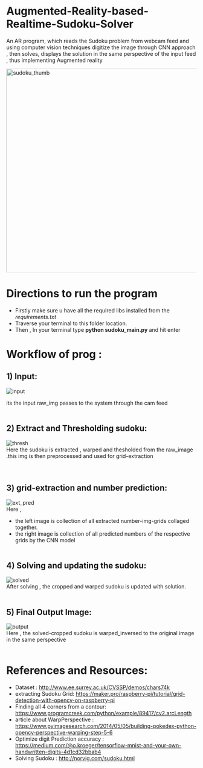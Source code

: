 # Augmented-Reality-based-Realtime-Sudoku-Solver
An AR program, which reads the Sudoku problem from webcam feed and using computer vision techniques digitize the image through CNN approach , then solves, displays the solution in the same perspective of the input feed , thus implementing Augmented reality

<img width="537" alt="sudoku_thumb" src="https://user-images.githubusercontent.com/38394431/84931343-4be28f00-b0f0-11ea-9279-c3c7e7cdbbf8.PNG">

# Directions to run the program
* Firstly make sure u have all the required libs installed from the *requirements.txt* 
* Traverse your terminal to this folder location.
* Then , In your terminal type **python sudoku_main.py** and hit enter
# Workflow of prog :
## 1) Input:
![input](https://user-images.githubusercontent.com/38394431/85228274-35924700-b400-11ea-85ab-11285e401f45.JPG)

its the input raw_img passes to the system through the cam feed
<br/><br/>
## 2) Extract and Thresholding sudoku:
![thresh](https://user-images.githubusercontent.com/38394431/85227888-b4d24b80-b3fd-11ea-9a26-7e70a1161926.jpg)
<br/>Here the sudoku is extracted , warped and thesholded from the raw_image .this img is then preprocessed and used for grid-extraction </br>
<br/><br/>
## 3) grid-extraction and number prediction:
![ext_pred](https://user-images.githubusercontent.com/38394431/85227770-f57d9500-b3fc-11ea-8a45-ba01e73d395a.JPG)
<br/>Here ,<br/> 
* the left image is collection of all extracted number-img-grids collaged together.
* the right image is collection of all predicted numbers of the respective grids by the CNN model
<br/><br/>
## 4) Solving and updating the sudoku:
![solved](https://user-images.githubusercontent.com/38394431/85227977-417d0980-b3fe-11ea-87f7-c74c157a198a.jpg)
<br/>After solving , the cropped and warped sudoku is updated with solution.
<br/><br/>
## 5) Final Output Image:
![output](https://user-images.githubusercontent.com/38394431/85228014-7be6a680-b3fe-11ea-81a1-44190f1e6d04.JPG)
<br/>Here , the solved-cropped sudoku is warped_inversed to the original image in the same perspective 
<br/><br/>

# References and Resources:
* Dataset : http://www.ee.surrey.ac.uk/CVSSP/demos/chars74k
* extracting Sudoku Grid: https://maker.pro/raspberry-pi/tutorial/grid-detection-with-opencv-on-raspberry-pi
* Finding all 4 corners from a contour: https://www.programcreek.com/python/example/89417/cv2.arcLength
* article about WarpPerspective : https://www.pyimagesearch.com/2014/05/05/building-pokedex-python-opencv-perspective-warping-step-5-6
* Optimize digit Prediction accuracy : https://medium.com/@o.kroeger/tensorflow-mnist-and-your-own-handwritten-digits-4d1cd32bbab4
* Solving Sudoku : http://norvig.com/sudoku.html



